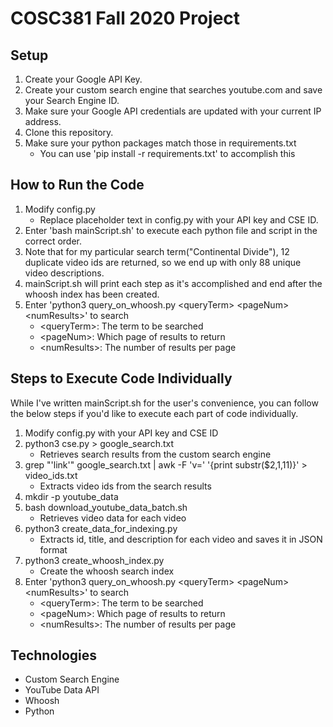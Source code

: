 # COSC381 Fall 2020 Project

## Setup
1. Create your Google API Key.
2. Create your custom search engine that searches youtube.com and save your Search Engine ID.
3. Make sure your Google API credentials are updated with your current IP address.
4. Clone this repository.
5. Make sure your python packages match those in requirements.txt
    - You can use 'pip install -r requirements.txt' to accomplish this

## How to Run the Code
1. Modify config.py
    - Replace placeholder text in config.py with your API key and CSE ID.
3. Enter 'bash mainScript.sh' to execute each python file and script in the correct order.
4. Note that for my particular search term("Continental Divide"), 12 duplicate video ids are returned, so we end up with only 88 unique video descriptions.
5. mainScript.sh will print each step as it's accomplished and end after the whoosh index has been created. 
6. Enter 'python3 query\_on\_whoosh.py \<queryTerm\> \<pageNum\> \<numResults\>' to search
    - \<queryTerm\>: The term to be searched
    - \<pageNum\>: Which page of results to return
    - \<numResults\>: The number of results per page

## Steps to Execute Code Individually
While I've written mainScript.sh for the user's convenience, you can follow the below steps if you'd like to execute each part of code individually.

1. Modify config.py with your API key and CSE ID
2. python3 cse.py > google\_search.txt
    - Retrieves search results from the custom search engine
3. grep "'link'" google\_search.txt | awk -F 'v=' '{print substr($2,1,11)}' > video\_ids.txt
    - Extracts video ids from the search results
4. mkdir -p youtube\_data
5. bash download\_youtube\_data\_batch.sh
    - Retrieves video data for each video
6. python3 create\_data\_for\_indexing.py
    - Extracts id, title, and description for each video and saves it in JSON format
7. python3 create\_whoosh\_index.py
    - Create the whoosh search index
8. Enter 'python3 query\_on\_whoosh.py \<queryTerm\> \<pageNum\> \<numResults\>' to search
    - \<queryTerm\>: The term to be searched
    - \<pageNum\>: Which page of results to return
    - \<numResults\>: The number of results per page

## Technologies
- Custom Search Engine
- YouTube Data API
- Whoosh
- Python
